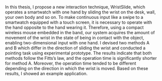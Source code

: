 In this thesis, I propose a new interaction technique, WristSlide,
which operates a smartwatch with one hand 
by sliding the wrist on the desk, wall, your own body and so on.
To make continuous input like a swipe to a smartwatch equipped with a touch screen, 
it is necessary to operate with the hand opposite to the hand wearing it.
Therefore, using a compact wireless mouse embedded in the band, 
our system acquires the amount of movement of the wrist in the state of being in contact with the object, 
enabling two-dimensional input with one hand.
I devised two methods A and B which differ in the direction of sliding the wrist 
and conducted a pointing task using experimental prototype.
The results indicate that both methods follow the Fitts’s law, 
and the operation time is significantly shorter for method A.
Moreover, the operation time tended to be different 
depending on the direction in which the wrist is moved.
Based on these results, I showed an example application.
